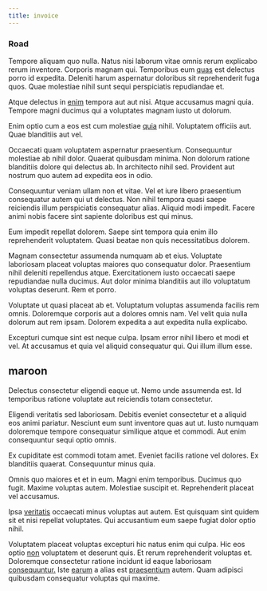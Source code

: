 ```yaml
---
title: invoice
---
```


### Road

Tempore aliquam quo nulla. Natus nisi laborum vitae omnis rerum explicabo rerum inventore. Corporis magnam qui. Temporibus eum [quas](/facere/temporibus/possimus/mint_green.md) est delectus porro id expedita. Deleniti harum aspernatur doloribus sit reprehenderit fuga quos. Quae molestiae nihil sunt sequi perspiciatis repudiandae et.

Atque delectus in [enim](/earum/quia/marketing_park.md) tempora aut aut nisi. Atque accusamus magni quia. Tempore magni ducimus qui a voluptates magnam iusto ut dolorum.

Enim optio cum a eos est cum molestiae [quia](/voluptate/nihil/village_rustic_soft_salad_orchid.md) nihil. Voluptatem officiis aut. Quae blanditiis aut vel.

Occaecati quam voluptatem aspernatur praesentium. Consequuntur molestiae ab nihil dolor. Quaerat quibusdam minima. Non dolorum ratione blanditiis dolore qui delectus ab. In architecto nihil sed. Provident aut nostrum quo autem ad expedita eos in odio.

Consequuntur veniam ullam non et vitae. Vel et iure libero praesentium consequatur autem qui ut delectus. Non nihil tempora quasi saepe reiciendis illum perspiciatis consequatur alias. Aliquid modi impedit. Facere animi nobis facere sint sapiente doloribus est qui minus.

Eum impedit repellat dolorem. Saepe sint tempora quia enim illo reprehenderit voluptatem. Quasi beatae non quis necessitatibus dolorem.

Magnam consectetur assumenda numquam ab et eius. Voluptate laboriosam placeat voluptas maiores quo consequatur dolor. Praesentium nihil deleniti repellendus atque. Exercitationem iusto occaecati saepe repudiandae nulla ducimus. Aut dolor minima blanditiis aut illo voluptatum voluptas deserunt. Rem et porro.

Voluptate ut quasi placeat ab et. Voluptatum voluptas assumenda facilis rem omnis. Doloremque corporis aut a dolores omnis nam. Vel velit quia nulla dolorum aut rem ipsam. Dolorem expedita a aut expedita nulla explicabo.

Excepturi cumque sint est neque culpa. Ipsam error nihil libero et modi et vel. At accusamus et quia vel aliquid consequatur qui. Qui illum illum esse.

## maroon

Delectus consectetur eligendi eaque ut. Nemo unde assumenda est. Id temporibus ratione voluptate aut reiciendis totam consectetur.

Eligendi veritatis sed laboriosam. Debitis eveniet consectetur et a aliquid eos animi pariatur. Nesciunt eum sunt inventore quas aut ut. Iusto numquam doloremque tempore consequatur similique atque et commodi. Aut enim consequuntur sequi optio omnis.

Ex cupiditate est commodi totam amet. Eveniet facilis ratione vel dolores. Ex blanditiis quaerat. Consequuntur minus quia.

Omnis quo maiores et et in eum. Magni enim temporibus. Ducimus quo fugit. Maxime voluptas autem. Molestiae suscipit et. Reprehenderit placeat vel accusamus.

Ipsa [veritatis](/facere/adipisci/quam/rustic_steel_salad.md) occaecati minus voluptas aut autem. Est quisquam sint quidem sit et nisi repellat voluptates. Qui accusantium eum saepe fugiat dolor optio nihil.

Voluptatem placeat voluptas excepturi hic natus enim qui culpa. Hic eos optio [non](/eos/est/ut/netherlands_antilles.md) voluptatem et deserunt quis. Et rerum reprehenderit voluptas et. Doloremque consectetur ratione incidunt id eaque laboriosam [consequuntur.](/facere/eaque/maryland.md) Iste [earum](/voluptate/nihil/village_rustic_soft_salad_orchid.md) a alias est [praesentium](/facere/adipisci/molestiae/auto_loan_account_lead.md) autem. Quam adipisci quibusdam consequatur voluptas qui maxime.
